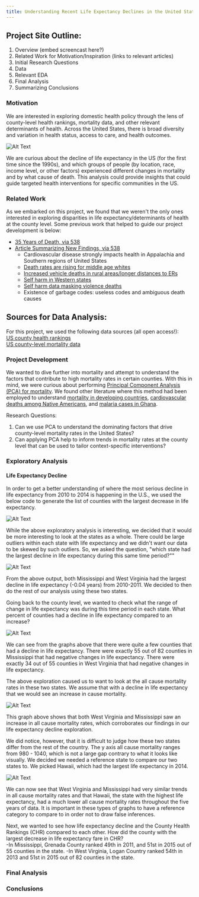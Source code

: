 ```yaml
---
title: Understanding Recent Life Expectancy Declines in the United States through Exploratory Data Analysis & Principal Component Analysis
---
```


## Project Site Outline:
1. Overview (embed screencast here?)
2. Related Work for Motivation/Inspiration (links to relevant articles)
3. Initial Research Questions
4. Data
5. Relevant EDA
6. Final Analysis
7. Summarizing Conclusions

### Motivation
We are interested in exploring domestic health policy through the lens of county-level health rankings, mortality data, and other relevant determinants of health. Across the United States, there is broad diversity and variation in health status, access to care, and health outcomes. 

![Alt Text](/web_image/US_LE_motivation.jpg)

We are curious about the decline of life expectancy in the US (for the first time since the 1990s), and which groups of people (by location, race, income level, or other factors) experienced different changes in mortality and by what cause of death. This analysis could provide insights that could guide targeted health interventions for specific communities in the US. 

### Related Work
As we embarked on this project, we found that we weren't the only ones interested in exploring disparities in life expectancy/determinants of health at the county level. Some previous work that helped to guide our project development is below:
- [35 Years of Death, via 538](https://projects.fivethirtyeight.com/mortality-rates-united-states/)
- [Article Summarizing New Findings, via 538](https://fivethirtyeight.com/features/how-americans-die-may-depend-on-where-they-live/)
  - Cardiovascular disease strongly impacts health in Appalachia and Southern regions of United States
  - [Death rates are rising for middle age whites](https://www.nytimes.com/2015/11/03/health/death-rates-rising-for-middle-aged-white-americans-study-finds.html)
  - [Increased vehicle deaths in rural areas/longer distances to ERs](https://www.ncbi.nlm.nih.gov/pmc/articles/PMC1448517/)
  - [Self harm in Western states](https://fivethirtyeight.com/features/suicide-in-wyoming/)
  - [Self harm data masking violence deaths](http://www.nytimes.com/2016/12/10/opinion/sunday/violence-and-division-on-chicagos-south-side.html)
  - Existence of garbage codes: useless codes and ambiguous death causes

## Sources for Data Analysis:
For this project, we used the following data sources (all open access!):  
  [US county health rankings](https://www.rwjf.org/en/how-we-work/grants-explorer/featured-programs/county-health-ranking-roadmap.html)  
  [US county-level mortality data](https://www.kaggle.com/IHME/us-countylevel-mortality)

### Project Development
We wanted to dive further into mortality and attempt to understand the factors that contribute to high mortality rates in certain counties. With this in mind, we were curious about performing [Principal Component Analysis (PCA) for mortality](https://academic.oup.com/heapol/article/21/6/459/612115). We found other literature where this method had been employed to understand [mortality in developing countries](https://www.ncbi.nlm.nih.gov/pubmed/12311007), [cardiovascular deaths among Native Americans](https://www.ncbi.nlm.nih.gov/pubmed/11839627), and [malaria cases in Ghana](https://www.ncbi.nlm.nih.gov/pmc/articles/PMC2914064/).

Research Questions:
1. Can we use PCA to understand the dominating factors that drive county-level mortality rates in the United States?
2. Can applying PCA help to inform trends in mortality rates at the county level that can be used to tailor context-specific interventions?

### Exploratory Analysis
#### Life Expectancy Decline
In order to get a better understanding of where the most serious decline in life expectancy from 2010 to 2014 is happening in the U.S., we used the below code to generate the list of counties with the largest decrease in life expectancy.

![Alt Text](/web_image/top10_change.jpg)

While the above exploratory analysis is interesting, we decided that it would be more interesting to look at the states as a whole. There could be large outliers within each state with life expectancy and we didn't want our data to be skewed by such outliers. So, we asked the question, "which state had the largest decline in life expectancy during this same time period?"" 

![Alt Text](/web_image/top10_state.jpg)

From the above output, both Mississippi and West Virginia had the largest decline in life expectancy (-0.04 years) from 2010-2011. We decided to then do the rest of our analysis using these two states. 

Going back to the county level, we wanted to check what the range of change in life expectancy was during this time period in each state. What percent of counties had a decline in life expectancy compared to an increase? 

![Alt Text](/web_image/change_in_le.jpg)

We can see from the graphs above that there were quite a few counties that had a decline in life expectancy. There were exactly 55 out of 82 counties in Mississippi that had negative changes in life expectancy. There were exactly 34 out of 55 counties in West Virginia that had negative changes in life expectancy. 

The above exploration caused us to want to look at the all cause mortality rates in these two states. We assume that with a decline in life expectancy that we would see an increase in cause mortality.  

![Alt Text](/web_image/all_cause_mort.jpg)

This graph above shows that both West Virginia and Mississippi saw an increase in all cause mortality rates, which corroborates our findings in our life expectancy decline exploration. 

We did notice, however, that it is difficult to judge how these two states differ from the rest of the country. The y axis all cause mortality ranges from 980 - 1040, which is not a large gap contrary to what it looks like visually. We decided we needed a reference state to compare our two states to. We picked Hawaii, which had the largest life expectancy in 2014. 

![Alt Text](/web_image/all_cause_incHI.jpg)

We can now see that West Virginia and Mississippi had very similar trends in all cause mortality rates and that Hawaii, the state with the highest life expectancy, had a much lower all cause mortality rates throughout the five years of data. It is important in these types of graphs to have a reference category to compare to in order not to draw false inferences. 

Next, we wanted to see how life expectancy decline and the County Health Rankings (CHR) compared to each other. How did the county with the largest decrease in life expectancy fare in CHR?  
-In Mississippi, Grenada County ranked 49th in 2011, and 51st in 2015 out of 55 counties in the state.
-In West Virginia, Logan Country ranked 54th in 2013 and 51st in 2015 out of 82 counties in the state. 

### Final Analysis

### Conclusions

